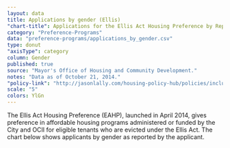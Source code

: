 ```yaml
---
layout: data
title: Applications by gender (Ellis)
"chart-title": Applications for the Ellis Act Housing Preference by Reported Gender
category: "Preference-Programs"
data: "preference-programs/applications_by_gender.csv"
type: donut
"axisType": category
column: Gender
published: true
source: "Mayor's Office of Housing and Community Development."
notes: "Data as of October 21, 2014."
"policy-link": "http://jasonlally.com/housing-policy-hub/policies/inclusionary-housing/"
scale: "5"
colors: YlGn
---
```


The Ellis Act Housing Preference (EAHP), launched in April 2014, gives preference in affordable housing programs administered or funded by the City and OCII for eligible tenants who are evicted under the Ellis Act. The chart below shows applicants by gender as reported by the applicant.
